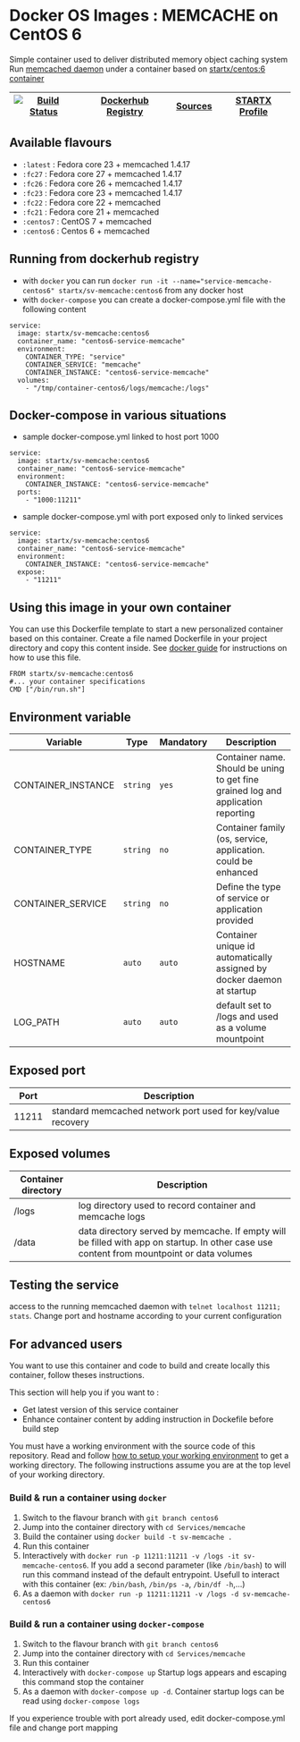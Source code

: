 # Docker OS Images : MEMCACHE on CentOS 6

Simple container used to deliver distributed memory object caching system
Run [memcached daemon](https://www.memcached.org/) under a container 
based on [startx/centos:6 container](https://hub.docker.com/r/startx/fedora)

| [![Build Status](https://travis-ci.org/startxfr/docker-images.svg?branch=centos6)](https://travis-ci.org/startxfr/docker-images) | [Dockerhub Registry](https://hub.docker.com/r/startx/sv-memcache/) | [Sources](https://github.com/startxfr/docker-images/tree/master/Services/memcache)             | [STARTX Profile](https://github.com/startxfr) | 
|-------------------------------------------------------------------------------------------------------------------|--------------------------------------------------------------------|------------------------------------------------------------------------------------|-----------------------------------------------|

## Available flavours

* `:latest` : Fedora core 23 + memcached 1.4.17 
* `:fc27` : Fedora core 27 + memcached 1.4.17
* `:fc26` : Fedora core 26 + memcached 1.4.17
* `:fc23` : Fedora core 23 + memcached 1.4.17
* `:fc22` : Fedora core 22 + memcached 
* `:fc21` : Fedora core 21 + memcached 
* `:centos7` : CentOS 7 + memcached
* `:centos6` : Centos 6 + memcached 

## Running from dockerhub registry

* with `docker` you can run `docker run -it --name="service-memcache-centos6" startx/sv-memcache:centos6` from any docker host
* with `docker-compose` you can create a docker-compose.yml file with the following content
```
service:
  image: startx/sv-memcache:centos6
  container_name: "centos6-service-memcache"
  environment:
    CONTAINER_TYPE: "service"
    CONTAINER_SERVICE: "memcache"
    CONTAINER_INSTANCE: "centos6-service-memcache"
  volumes:
    - "/tmp/container-centos6/logs/memcache:/logs"
```

## Docker-compose in various situations

* sample docker-compose.yml linked to host port 1000
```
service:
  image: startx/sv-memcache:centos6
  container_name: "centos6-service-memcache"
  environment:
    CONTAINER_INSTANCE: "centos6-service-memcache"
  ports:
    - "1000:11211"
```
* sample docker-compose.yml with port exposed only to linked services
```
service:
  image: startx/sv-memcache:centos6
  container_name: "centos6-service-memcache"
  environment:
    CONTAINER_INSTANCE: "centos6-service-memcache"
  expose:
    - "11211"
```

## Using this image in your own container

You can use this Dockerfile template to start a new personalized container based on this container. Create a file named Dockerfile in your project directory and copy this content inside. See [docker guide](http://docs.docker.com/engine/reference/builder/) for instructions on how to use this file.
 ```
FROM startx/sv-memcache:centos6
#... your container specifications
CMD ["/bin/run.sh"]
```

## Environment variable

| Variable                  | Type     | Mandatory | Description                                                              |
|---------------------------|----------|-----------|--------------------------------------------------------------------------|
| CONTAINER_INSTANCE        | `string` | `yes`     | Container name. Should be uning to get fine grained log and application reporting
| CONTAINER_TYPE            | `string` | `no`      | Container family (os, service, application. could be enhanced 
| CONTAINER_SERVICE         | `string` | `no`      | Define the type of service or application provided
| HOSTNAME                  | `auto`   | `auto`    | Container unique id automatically assigned by docker daemon at startup
| LOG_PATH                  | `auto`   | `auto`    | default set to /logs and used as a volume mountpoint

## Exposed port

| Port  | Description                                                              |
|-------|--------------------------------------------------------------------------|
| 11211 | standard memcached network port used for key/value recovery

## Exposed volumes

| Container directory  | Description                                                              |
|----------------------|--------------------------------------------------------------------------|
| /logs                | log directory used to record container and memcache logs
| /data                | data directory served by memcache. If empty will be filled with app on startup. In other case use content from mountpoint or data volumes

## Testing the service

access to the running memcached daemon with `telnet localhost 11211; stats`. Change port and hostname according to your current configuration

## For advanced users

You want to use this container and code to build and create locally this container, follow theses instructions.

This section will help you if you want to :
* Get latest version of this service container
* Enhance container content by adding instruction in Dockefile before build step

You must have a working environment with the source code of this repository. Read and follow [how to setup your working environment](https://github.com/startxfr/docker-images#setup-your-working-environment-mandatory) to get a working directory. The following instructions assume you are at the top level of your working directory.

### Build & run a container using `docker`

1. Switch to the flavour branch with `git branch centos6`
2. Jump into the container directory with `cd Services/memcache`
3. Build the container using `docker build -t sv-memcache .`
4. Run this container 
  1. Interactively with `docker run -p 11211:11211 -v /logs -it sv-memcache-centos6`. If you add a second parameter (like `/bin/bash`) to will run this command instead of the default entrypoint. Usefull to interact with this container (ex: `/bin/bash`, `/bin/ps -a`, `/bin/df -h`,...) 
  2. As a daemon with `docker run -p 11211:11211 -v /logs -d sv-memcache-centos6`


### Build & run a container using `docker-compose`

1. Switch to the flavour branch with `git branch centos6`
2. Jump into the container directory with `cd Services/memcache`
3. Run this container 
  1. Interactively with `docker-compose up` Startup logs appears and escaping this command stop the container
  2. As a daemon with `docker-compose up -d`. Container startup logs can be read using `docker-compose logs`

If you experience trouble with port already used, edit docker-compose.yml file and change port mapping
